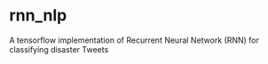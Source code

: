 # rnn_nlp
A tensorflow implementation of Recurrent Neural Network (RNN) for classifying disaster Tweets
